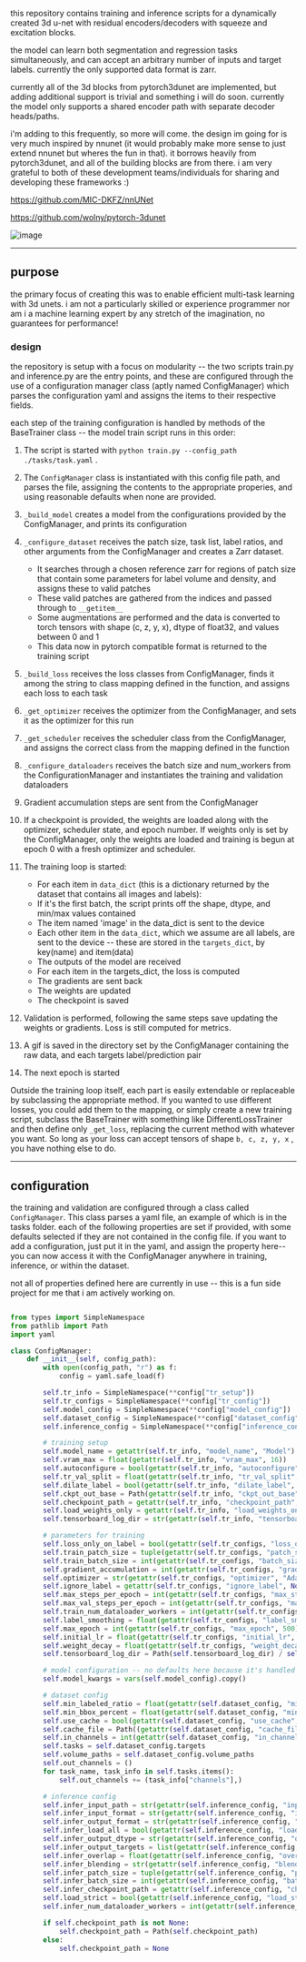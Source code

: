 this repository contains training and inference scripts for a dynamically created 3d u-net with residual encoders/decoders with squeeze and excitation blocks. 

the model can learn both segmentation and regression tasks simultaneously, and can accept an arbitrary number of inputs and target labels. currently the only supported data format is zarr. 

currently all of the 3d blocks from pytorch3dunet are implemented, but adding additional support is trivial and something i will do soon. currently the model only supports a shared encoder path with separate decoder heads/paths. 

i'm adding to this frequently, so more will come. the design im going for is very much inspired by nnunet (it would probably make more sense to just extend nnunet but wheres the fun in that). it borrows heavily from pytorch3dunet, and all of the building blocks are from there. i am very grateful to both of these development teams/individuals for sharing and developing these frameworks :) 

https://github.com/MIC-DKFZ/nnUNet

https://github.com/wolny/pytorch-3dunet

![image](https://github.com/user-attachments/assets/08f27dea-5b93-4b4d-a97f-b53bb6921cf3)


___
## purpose
the primary focus of creating this was to enable efficient multi-task learning with 3d unets. i am not a particularly skilled or experience programmer nor am i a machine learning expert by any stretch of the imagination, no guarantees for performance!

### design
the repository is setup with a focus on modularity -- the two scripts train.py and inference.py are the entry points, and these are configured through the use of a configuration manager class (aptly named ConfigManager) which parses the configuration yaml and assigns the items to their respective fields.

each step of the training configuration is handled by methods of the BaseTrainer class -- the model train script runs in this order:

1. The script is started with `python train.py --config_path ./tasks/task.yaml` . 

2. The `ConfigManager` class is instantiated with this config file path, and parses the file, assigning the contents to the appropriate properies, and using reasonable defaults when none are provided.
 
2. `_build_model` creates a model from the configurations provided by the ConfigManager, and prints its configuration

3. `_configure_dataset` receives the patch size, task list, label ratios, and other arguments from the ConfigManager and creates a Zarr dataset. 
   - It searches through a chosen reference zarr for regions of patch size that contain some parameters for label volume and density, and assigns these to valid patches 
   - These valid patches are gathered from the indices and passed through to `__getitem__`
   -  Some augmentations are performed and the data is converted to torch tensors with shape (c, z, y, x), dtype of float32, and values between 0 and 1
   -  This data now in pytorch compatible format is returned to the training script

7. `_build_loss` receives the loss classes from ConfigManager, finds it among the string to class mapping defined in the function, and assigns each loss to each task

8. `_get_optimizer` receives the optimizer from the ConfigManager, and sets it as the optimizer for this run

9. `_get_scheduler` receives the scheduler class from the ConfigManager, and assigns the correct class from the mapping defined in the function

10. `_configure_dataloaders` receives the batch size and num_workers from the ConfigurationManager and instantiates the training and validation dataloaders

11. Gradient accumulation steps are sent from the ConfigManager

12. If a checkpoint is provided, the weights are loaded along with the optimizer, scheduler state, and epoch number. If weights only is set by the ConfigManager, only the weights are loaded and training is begun at epoch 0 with a fresh optimizer and scheduler.

11. The training loop is started:
    
    - For each item in `data_dict` (this is a dictionary returned by the dataset that contains all images and labels):
    - If it's the first batch, the script prints off the shape, dtype, and min/max values contained
    - The item named 'image' in the data_dict is sent to the device
    - Each other item in the `data_dict`, which we assume are all labels, are sent to the device -- these are stored in the `targets_dict`, by key(name) and item(data)
    - The outputs of the model are received
    - For each item in the targets_dict, the loss is computed
    - The gradients are sent back 
    - The weights are updated
    - The checkpoint is saved

19. Validation is performed, following the same steps save updating the weights or gradients. Loss is still computed for metrics. 

20. A gif is saved in the directory set by the ConfigManager containing the raw data, and each targets label/prediction pair

21. The next epoch is started 

Outside the training loop itself, each part is easily extendable or replaceable by subclassing the appropriate method. If you wanted to use different losses, you could add them to the mapping, or simply create a new training script, subclass the BaseTrainer with something like DifferentLossTrainer and then define only `_get_loss`, replacing the current method with whatever you want. So long as your loss can accept tensors of shape `b, c, z, y, x` , you have nothing else to do. 
___

## configuration
the training and validation are configured through a class called `ConfigManager`. This class parses a yaml file, an example of which is in the tasks folder. each of the following properties are set if provided, with some defaults selected if they are not contained in the config file. if you want to add a configuration, just put it in the yaml, and assign the property here-- you can now access it with the ConfigManager anywhere in training, inference, or within the dataset.

not all of properties defined here are currently in use -- this is a fun side project for me that i am actively working on. 
```python

from types import SimpleNamespace
from pathlib import Path
import yaml

class ConfigManager:
    def __init__(self, config_path):
        with open(config_path, "r") as f:
            config = yaml.safe_load(f)

        self.tr_info = SimpleNamespace(**config["tr_setup"])
        self.tr_configs = SimpleNamespace(**config["tr_config"])
        self.model_config = SimpleNamespace(**config["model_config"])
        self.dataset_config = SimpleNamespace(**config["dataset_config"])
        self.inference_config = SimpleNamespace(**config["inference_config"])

        # training setup
        self.model_name = getattr(self.tr_info, "model_name", "Model")
        self.vram_max = float(getattr(self.tr_info, "vram_max", 16))
        self.autoconfigure = bool(getattr(self.tr_info, "autoconfigure", True))
        self.tr_val_split = float(getattr(self.tr_info, "tr_val_split", 0.95))
        self.dilate_label = bool(getattr(self.tr_info, "dilate_label", False))
        self.ckpt_out_base = Path(getattr(self.tr_info, "ckpt_out_base", "./checkpoints/"))
        self.checkpoint_path = getattr(self.tr_info, "checkpoint_path", None)
        self.load_weights_only = getattr(self.tr_info, "load_weights_only", False)
        self.tensorboard_log_dir = str(getattr(self.tr_info, "tensorboard_log_dir", "./tensorboard_logs/"))

        # parameters for training
        self.loss_only_on_label = bool(getattr(self.tr_configs, "loss_only_on_label", False))
        self.train_patch_size = tuple(getattr(self.tr_configs, "patch_size", [192, 192, 192]))
        self.train_batch_size = int(getattr(self.tr_configs, "batch_size", 2))
        self.gradient_accumulation = int(getattr(self.tr_configs, "gradient_accumulation", 1))
        self.optimizer = str(getattr(self.tr_configs, "optimizer", "AdamW"))
        self.ignore_label = getattr(self.tr_configs, "ignore_label", None)
        self.max_steps_per_epoch = int(getattr(self.tr_configs, "max_steps_per_epoch", 500))
        self.max_val_steps_per_epoch = int(getattr(self.tr_configs, "max_val_steps_per_epoch", 25))
        self.train_num_dataloader_workers = int(getattr(self.tr_configs, "num_dataloader_workers", 4))
        self.label_smoothing = float(getattr(self.tr_configs, "label_smoothing", 0.2))
        self.max_epoch = int(getattr(self.tr_configs, "max_epoch", 500))
        self.initial_lr = float(getattr(self.tr_configs, "initial_lr", 1e-3))
        self.weight_decay = float(getattr(self.tr_configs, "weight_decay", 0))
        self.tensorboard_log_dir = Path(self.tensorboard_log_dir) / self.model_name

        # model configuration -- no defaults here because it's handled by build_network_from_config dynamically
        self.model_kwargs = vars(self.model_config).copy()

        # dataset config
        self.min_labeled_ratio = float(getattr(self.dataset_config, "min_labeled_ratio", 0.1))
        self.min_bbox_percent = float(getattr(self.dataset_config, "min_bbox_percent", 0.95))
        self.use_cache = bool(getattr(self.dataset_config, "use_cache", True))
        self.cache_file = Path((getattr(self.dataset_config, "cache_file", 'valid_patches.json')))
        self.in_channels = int(getattr(self.dataset_config, "in_channels", 1))
        self.tasks = self.dataset_config.targets
        self.volume_paths = self.dataset_config.volume_paths
        self.out_channels = ()
        for task_name, task_info in self.tasks.items():
            self.out_channels += (task_info["channels"],)

        # inference config
        self.infer_input_path = str(getattr(self.inference_config, "input_path", None))
        self.infer_input_format = str(getattr(self.inference_config, "input_format", "zarr"))
        self.infer_output_format = str(getattr(self.inference_config, "output_format", "zarr"))
        self.infer_load_all = bool(getattr(self.inference_config, "load_all", False))
        self.infer_output_dtype = str(getattr(self.inference_config, "output_type", "np.uint8"))
        self.infer_output_targets = list(getattr(self.inference_config, "output_targets", "all"))
        self.infer_overlap = float(getattr(self.inference_config, "overlap", 0.15))
        self.infer_blending = str(getattr(self.inference_config, "blending", "gaussian_importance"))
        self.infer_patch_size = tuple(getattr(self.inference_config, "patch_size", self.train_patch_size))
        self.infer_batch_size = int(getattr(self.inference_config, "batch_size", self.train_batch_size))
        self.infer_checkpoint_path = getattr(self.inference_config, "checkpoint_path", None)
        self.load_strict = bool(getattr(self.inference_config, "load_strict", True))
        self.infer_num_dataloader_workers = int(getattr(self.inference_config, "num_dataloader_workers", self.train_num_dataloader_workers))

        if self.checkpoint_path is not None:
            self.checkpoint_path = Path(self.checkpoint_path)
        else:
            self.checkpoint_path = None

```
